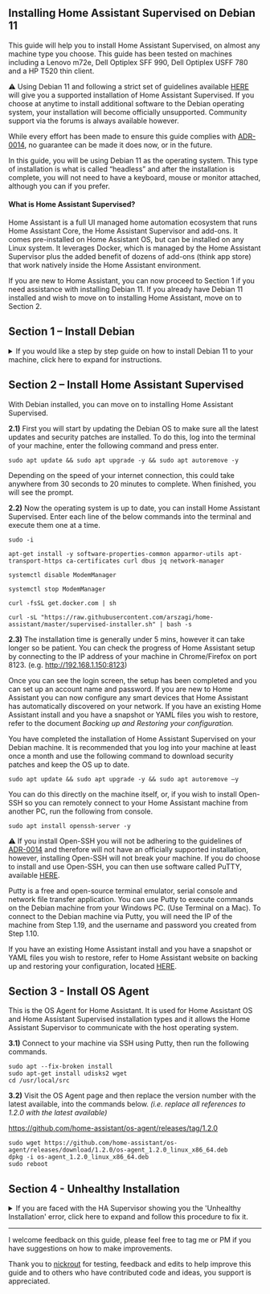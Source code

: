 ## Installing Home Assistant Supervised on Debian 11

This guide will help you to install Home Assistant Supervised, on almost any machine type you choose. This guide has been tested on machines including a Lenovo m72e, Dell Optiplex SFF 990, Dell Optiplex USFF 780 and a HP T520 thin client.

:warning: Using Debian 11 and following a strict set of guidelines available [HERE](https://github.com/home-assistant/architecture/blob/master/adr/0014-home-assistant-supervised.md) will give you a supported installation of Home Assistant Supervised. If you choose at anytime to install additional software to the Debian operating system, your installation will become officially unsupported. Community support via the forums is always available however.

While every effort has been made to ensure this guide complies with [ADR-0014](https://github.com/home-assistant/architecture/blob/master/adr/0014-home-assistant-supervised.md), no guarantee can be made it does now, or in the future.

In this guide, you will be using Debian 11 as the operating system. This type of installation is what is called “headless” and after the installation is complete, you will not need to have a keyboard, mouse or monitor attached, although you can if you prefer.

#### What is Home Assistant Supervised? ####

Home Assistant is a full UI managed home automation ecosystem that runs Home Assistant Core, the Home Assistant Supervisor and add-ons. It comes pre-installed on Home Assistant OS, but can be installed on any Linux system. It leverages Docker, which is managed by the Home Assistant Supervisor plus the added benefit of dozens of add-ons (think app store) that work natively inside the Home Assistant environment.

If you are new to Home Assistant, you can now proceed to Section 1 if you need assistance with installing Debian 11. If you already have Debian 11 installed and wish to move on to installing Home Assistant, move on to Section 2.

## Section 1 – Install Debian

<details>
  <summary>If you would like a step by step guide on how to install Debian 11 to your machine, click here to expand for instructions.</summary>


**1.1)** Start by downloading `debian-live-11.0.0-amd64-standard.iso` from [HERE](https://cdimage.debian.org/debian-cd/current-live/amd64/iso-hybrid/). If you would prefer the full Debain image with all drivers, download `firmware-11.0.0-amd64-DVD-1.iso` [HERE](https://cdimage.debian.org/cdimage/unofficial/non-free/cd-including-firmware/11.0.0+nonfree/amd64/iso-dvd/firmware-11.0.0-amd64-DVD-1.iso)

**1.2)** While Debian is downloading, you will need some other programs to help with the setup and installation. To burn the Debian ISO image to a USB thumb drive, you will use a program called Rufus which can be downloaded from [HERE](https://rufus.ie/). 

**1.3)** You will now create a bootable USB drive using Rufus and the Debian image you have downloaded. Insert a blank USB drive of at least 8gb into your PC, open Rufus and choose your USB from the drop-down menu. Now select the Debian ISO image you downloaded, and click Start. If you get any prompts, select OK or Yes to continue. When this has completed, you can move on.

**1.4)** Insert the USB you have just made into the new machine, connect a monitor, Ethernet cable, keyboard and mouse, and power on the machine. You will need to select the USB drive as the boot device, to do this, you will need to press something like F12 or DEL on your keyboard immediately when the machine is powered on.

**1.5)**	The first screen you should be able to select from is **Main Menu**, on this screen, select **Graphical Debian Installer**

**1.6)**	Next will be **Language**. Choose your language and click continue.

**1.7)**	Next will be **Select your location**. Choose your country and click continue.

**1.8)**	Next will be **Configure the keyboard**. Select your keyboard type and click continue. The installer will now perform some automated tasks which will take 1-2 minutes.

**1.9)**	Next will be **Configure the network**. Here you can name your machine, the default name will be `debian`. Choose a name and click continue. You can skip the next page by clicking continue as you do not need to set a domain name. 

**1.10)**	Next will be **Set up users and passwords**. You will be asked to create a password for the root user. Make a note of the password you choose here, and click continue.

**1.11)**	Next will be **Set up users and passwords** again. Enter a username, click continue and on the next screen, enter a password for this user account. Make note of both of these, you will need them later.

**1.12)**	Next will be **Configure the clock**. Select the correct time zone and click continue.

**1.13)**	Next will be **Partition Disks**. Select **Guided - use entire disk** and then click continue. On the next screen make sure the correct disk is selected and click continue. On the next screen select **All files in one partition** and click continue. On the next screen, make sure **Finish partitioning and write changes to disk** is selected, and click continue. On the next screen, select **Yes** and then click continue. The installer will now perform some automated tasks. This will take 1-2 mins.

**1.14)**	Next will be **Configure the package manager**. Select **Yes** and click continue. Select your Country and click continue. You can leave the default selection **deb.debian.org** selected, or select another mirror of your choosing, and click continue. Leave the next page blank and click continue. The installer will now perform some automated tasks. This will take a few minutes.

**1.15)**	Next will be **Install the GRUB bootloader**. Select **Yes** and click continue. Now select the drive you are installing Debian on, and click continue. The installer will now perform some automated tasks. This will take 1-2 mins and then installation will be complete.

**1.16)** In Debian, your user will not be a member of the sudo group so cannot run administrative commands. After the system has rebooted, log in as the root user and the password you set during **Step 1.10.** To add your user to the sudo group enter this command, and press Enter. 

```
usermod -aG sudo username
```

where *username* is the one you setup during **Step 1.11**

**1.17)**	Log out of the root account by pressing ctrl-d on your keyboard then to login to the machine using the username and password you created in **Step 1.11**.

**1.18)**	Before you start installing Home Assistant Supervised, you will need to update the operating system. Enter this command, and press enter.

```
sudo apt update && sudo apt upgrade -y && sudo apt autoremove -y
```

**1.19)**	Once this has completed, you will need to find the IP address of the machine. You can do this by checking your router, or by typing this command into the terminal.

```
ip a
```

You should now see some information on your screen showing network configuration. You are looking for information like `inet 192.168.1.150/24`, or, `inet 10.1.1.50/24` depending on your network setup. This is the IP of the machine and you can now use this to connect to the machine from another PC.
</details>

## Section 2 – Install Home Assistant Supervised

With Debian installed, you can move on to installing Home Assistant Supervised.

**2.1)** First you will start by updating the Debian OS to make sure all the latest updates and security patches are installed. To do this, log into the terminal of your machine, enter the following command and press enter.

```
sudo apt update && sudo apt upgrade -y && sudo apt autoremove -y
```

Depending on the speed of your internet connection, this could take anywhere from 30 seconds to 20 minutes to complete. When finished, you will see the prompt.

**2.2)** Now the operating system is up to date, you can install Home Assistant Supervised. Enter each line of the below commands into the terminal and execute them one at a time.

```
sudo -i

apt-get install -y software-properties-common apparmor-utils apt-transport-https ca-certificates curl dbus jq network-manager

systemctl disable ModemManager

systemctl stop ModemManager

curl -fsSL get.docker.com | sh

curl -sL "https://raw.githubusercontent.com/arszagi/home-assistant/master/supervised-installer.sh" | bash -s
```

**2.3)** The installation time is generally under 5 mins, however it can take longer so be patient. You can check the progress of Home Assistant setup by connecting to the IP address of your machine in Chrome/Firefox on port 8123. (e.g. http://192.168.1.150:8123) 

Once you can see the login screen, the setup has been completed and you can set up an account name and password. If you are new to Home Assistant you can now configure any smart devices that Home Assistant has automatically discovered on your network. If you have an existing Home Assistant install and you have a snapshot or YAML files you wish to restore, refer to the document *Backing up and Restoring your configuration.*

You have completed the installation of Home Assistant Supervised on your Debian machine. It is recommended that you log into your machine at least once a month and use the following command to download security patches and keep the OS up to date.

```
sudo apt update && sudo apt upgrade -y && sudo apt autoremove –y
```

You can do this directly on the machine itself, or, if you wish to install Open-SSH so you can remotely connect to your Home Assistant machine from another PC, run the following from console. 

```
sudo apt install openssh-server -y
```

:warning: If you install Open-SSH you will not be adhering to the guidelines of [ADR-0014](https://github.com/home-assistant/architecture/blob/master/adr/0014-home-assistant-supervised.md) and therefore will not have an officially supported installation, however, installing Open-SSH will not break your machine. If you do choose to install and use Open-SSH, you can then use software called PuTTY, available [HERE](https://www.chiark.greenend.org.uk/~sgtatham/putty/latest.html).

Putty is a free and open-source terminal emulator, serial console and network file transfer application. You can use Putty to execute commands on the Debian machine from your Windows PC. (Use Terminal on a Mac). To connect to the Debian machine via Putty, you will need the IP of the machine from Step 1.19, and the username and password you created from Step 1.10.

If you have an existing Home Assistant install and you have a snapshot or YAML files you wish to restore, refer to Home Assistant website on backing up and restoring your configuration, located [HERE](https://www.home-assistant.io/common-tasks/supervised/#making-a-backup-from-the-ui). 

## Section 3 - Install OS Agent

This is the OS Agent for Home Assistant. It is used for Home Assistant OS and Home Assistant Supervised installation types and it allows the Home Assistant Supervisor to communicate with the host operating system.

**3.1)** Connect to your machine via SSH using Putty, then run the following commands.

```
sudo apt --fix-broken install
sudo apt-get install udisks2 wget
cd /usr/local/src
```

**3.2)** Visit the OS Agent page and then replace the version number with the latest available, into the commands below. *(i.e. replace all references to 1.2.0 with the latest available)*

https://github.com/home-assistant/os-agent/releases/tag/1.2.0


```
sudo wget https://github.com/home-assistant/os-agent/releases/download/1.2.0/os-agent_1.2.0_linux_x86_64.deb
dpkg -i os-agent_1.2.0_linux_x86_64.deb
sudo reboot
```
## Section 4 - Unhealthy Installation
<details>
  <summary> If you are faced with the HA Supervisor showing you the 'Unhealthy Installation' error, click here to expand and follow this procedure to fix it.</summary>

**4.1)** Install the **SSH & Web Terminal** add-on from with the HA Supervisor add-on store. It looks like this. 
![ssh|331x90](upload://94WdjeVWRIQ3mX4iSkjXKrAFfed.png)

Configure the add-on so you can connect to the HA container. Here is an example of a simple working configuration you can use, adjust the `username` and `password` to suit.

```
ssh:
  username: USERNAME
  password: PASSWORD
  authorized_keys: []
  sftp: false
  compatibility_mode: false
  allow_agent_forwarding: false
  allow_remote_port_forwarding: false
  allow_tcp_forwarding: false
zsh: true
share_sessions: false
packages: []
init_commands: []
``` 
You will need to change the port to 23 (or other unused port number of your choosing) in the Network section of the Configuration tab. Once you have installed and configured the add-on, move on to the next step.

**4.2)** Using Putty, login to the HA machine using the IP of the machine and port 23. Use the username and password you configured in the previous step.

**4.3)** Once logged in you can now execute the following command;
```
ha jobs options --ignore-conditions healthy
```
Once you have done this, you should see a message saying, *Command completed successfully*. You can type `exit` to leave the shell connection. You can now also turn off/stop the SSH & Web Terminal add-on in HA as you will no longer need it. It can be restarted at anytime.

![Capture|593x337](upload://9to6dfTx05R9O7d1G0uK4gbDail.png)
</details>

___
I welcome feedback on this guide, please feel free to tag me or PM if you have suggestions on how to make improvements.

Thank you to [nickrout](https://community.home-assistant.io/u/nickrout/) for testing, feedback and edits to help improve this guide and to others who have contributed code and ideas, you support is appreciated.
